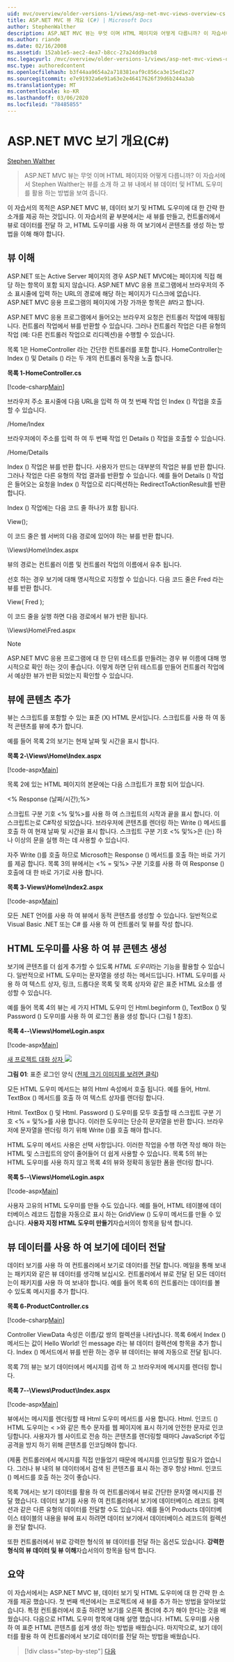 ```yaml
---
uid: mvc/overview/older-versions-1/views/asp-net-mvc-views-overview-cs
title: ASP.NET MVC 뷰 개요 (C#) | Microsoft Docs
author: StephenWalther
description: ASP.NET MVC 뷰는 무엇 이며 HTML 페이지와 어떻게 다릅니까? 이 자습서에서는 Stephen Walther가 보기를 소개 하 고, 다음을 수행할 수 있는 방법을 보여 줍니다.
ms.author: riande
ms.date: 02/16/2008
ms.assetid: 152ab1e5-aec2-4ea7-b8cc-27a24dd9acb8
msc.legacyurl: /mvc/overview/older-versions-1/views/asp-net-mvc-views-overview-cs
msc.type: authoredcontent
ms.openlocfilehash: b3f44aa9654a2a718381eaf9c856ca3e15ed1e27
ms.sourcegitcommit: e7e91932a6e91a63e2e46417626f39d6b244a3ab
ms.translationtype: MT
ms.contentlocale: ko-KR
ms.lasthandoff: 03/06/2020
ms.locfileid: "78485855"
---
```

# <a name="aspnet-mvc-views-overview-c"></a>ASP.NET MVC 보기 개요(C#)

[Stephen Walther](https://github.com/StephenWalther)

> ASP.NET MVC 뷰는 무엇 이며 HTML 페이지와 어떻게 다릅니까? 이 자습서에서 Stephen Walther는 뷰를 소개 하 고 뷰 내에서 뷰 데이터 및 HTML 도우미를 활용 하는 방법을 보여 줍니다.

이 자습서의 목적은 ASP.NET MVC 뷰, 데이터 보기 및 HTML 도우미에 대 한 간략 한 소개를 제공 하는 것입니다. 이 자습서의 끝 부분에서는 새 뷰를 만들고, 컨트롤러에서 뷰로 데이터를 전달 하 고, HTML 도우미를 사용 하 여 보기에서 콘텐츠를 생성 하는 방법을 이해 해야 합니다.

## <a name="understanding-views"></a>뷰 이해

ASP.NET 또는 Active Server 페이지의 경우 ASP.NET MVC에는 페이지에 직접 해당 하는 항목이 포함 되지 않습니다. ASP.NET MVC 응용 프로그램에서 브라우저의 주소 표시줄에 입력 하는 URL의 경로에 해당 하는 페이지가 디스크에 없습니다. ASP.NET MVC 응용 프로그램의 페이지에 가장 가까운 항목은 *뷰*라고 합니다.

ASP.NET MVC 응용 프로그램에서 들어오는 브라우저 요청은 컨트롤러 작업에 매핑됩니다. 컨트롤러 작업에서 뷰를 반환할 수 있습니다. 그러나 컨트롤러 작업은 다른 유형의 작업 (예: 다른 컨트롤러 작업으로 리디렉션)을 수행할 수 있습니다.

목록 1은 HomeController 라는 간단한 컨트롤러를 포함 합니다. HomeController는 Index () 및 Details () 라는 두 개의 컨트롤러 동작을 노출 합니다.

**목록 1-HomeController.cs**

[!code-csharp[Main](asp-net-mvc-views-overview-cs/samples/sample1.cs)]

브라우저 주소 표시줄에 다음 URL을 입력 하 여 첫 번째 작업 인 Index () 작업을 호출할 수 있습니다.

/Home/Index

브라우저에이 주소를 입력 하 여 두 번째 작업 인 Details () 작업을 호출할 수 있습니다.

/Home/Details

Index () 작업은 뷰를 반환 합니다. 사용자가 만드는 대부분의 작업은 뷰를 반환 합니다. 그러나 작업은 다른 유형의 작업 결과를 반환할 수 있습니다. 예를 들어 Details () 작업은 들어오는 요청을 Index () 작업으로 리디렉션하는 RedirectToActionResult를 반환 합니다.

Index () 작업에는 다음 코드 줄 하나가 포함 됩니다.

View();

이 코드 줄은 웹 서버의 다음 경로에 있어야 하는 뷰를 반환 합니다.

\Views\Home\Index.aspx

뷰의 경로는 컨트롤러 이름 및 컨트롤러 작업의 이름에서 유추 됩니다.

선호 하는 경우 보기에 대해 명시적으로 지정할 수 있습니다. 다음 코드 줄은 Fred 라는 뷰를 반환 합니다.

View( Fred );

이 코드 줄을 실행 하면 다음 경로에서 뷰가 반환 됩니다.

\Views\Home\Fred.aspx

> [!NOTE] 
> 
> ASP.NET MVC 응용 프로그램에 대 한 단위 테스트를 만들려는 경우 뷰 이름에 대해 명시적으로 확인 하는 것이 좋습니다. 이렇게 하면 단위 테스트를 만들어 컨트롤러 작업에서 예상한 뷰가 반환 되었는지 확인할 수 있습니다.

## <a name="adding-content-to-a-view"></a>뷰에 콘텐츠 추가

뷰는 스크립트를 포함할 수 있는 표준 (X) HTML 문서입니다. 스크립트를 사용 하 여 동적 콘텐츠를 뷰에 추가 합니다.

예를 들어 목록 2의 보기는 현재 날짜 및 시간을 표시 합니다.

**목록 2-\Views\Home\Index.aspx**

[!code-aspx[Main](asp-net-mvc-views-overview-cs/samples/sample2.aspx)]

목록 2에 있는 HTML 페이지의 본문에는 다음 스크립트가 포함 되어 있습니다.

&lt;% Response (날짜/시간);%&gt;

스크립트 구분 기호 &lt;% 및%&gt;를 사용 하 여 스크립트의 시작과 끝을 표시 합니다. 이 스크립트는로 C#작성 되었습니다. 브라우저에 콘텐츠를 렌더링 하는 Write () 메서드를 호출 하 여 현재 날짜 및 시간을 표시 합니다. 스크립트 구분 기호 &lt;% 및%&gt;은 (는) 하나 이상의 문을 실행 하는 데 사용할 수 있습니다.

자주 Write ()를 호출 하므로 Microsoft는 Response () 메서드를 호출 하는 바로 가기를 제공 합니다. 목록 3의 뷰에서는 &lt;% = 및%&gt; 구분 기호를 사용 하 여 Response () 호출에 대 한 바로 가기로 사용 합니다.

**목록 3-Views\Home\Index2.aspx**

[!code-aspx[Main](asp-net-mvc-views-overview-cs/samples/sample3.aspx)]

모든 .NET 언어를 사용 하 여 뷰에서 동적 콘텐츠를 생성할 수 있습니다. 일반적으로 Visual Basic .NET 또는 C# 를 사용 하 여 컨트롤러 및 뷰를 작성 합니다.

## <a name="using-html-helpers-to-generate-view-content"></a>HTML 도우미를 사용 하 여 뷰 콘텐츠 생성

보기에 콘텐츠를 더 쉽게 추가할 수 있도록 *HTML 도우미*라는 기능을 활용할 수 있습니다. 일반적으로 HTML 도우미는 문자열을 생성 하는 메서드입니다. HTML 도우미를 사용 하 여 텍스트 상자, 링크, 드롭다운 목록 및 목록 상자와 같은 표준 HTML 요소를 생성할 수 있습니다.

예를 들어 목록 4의 뷰는 세 가지 HTML 도우미 인 Html.beginform (), TextBox () 및 Password () 도우미를 사용 하 여 로그인 폼을 생성 합니다 (그림 1 참조).

**목록 4--\Views\Home\Login.aspx**

[!code-aspx[Main](asp-net-mvc-views-overview-cs/samples/sample4.aspx)]

[새 프로젝트 대화 상자 ![](asp-net-mvc-views-overview-cs/_static/image1.jpg)](asp-net-mvc-views-overview-cs/_static/image1.png)

**그림 01**: 표준 로그인 양식 ([전체 크기 이미지를 보려면 클릭](asp-net-mvc-views-overview-cs/_static/image2.png))

모든 HTML 도우미 메서드는 뷰의 Html 속성에서 호출 됩니다. 예를 들어, Html. TextBox () 메서드를 호출 하 여 텍스트 상자를 렌더링 합니다.

Html. TextBox () 및 Html. Password () 도우미를 모두 호출할 때 스크립트 구분 기호 &lt;% = 및%&gt;를 사용 합니다. 이러한 도우미는 단순히 문자열을 반환 합니다. 브라우저에 문자열을 렌더링 하기 위해 Write ()를 호출 해야 합니다.

HTML 도우미 메서드 사용은 선택 사항입니다. 이러한 작업을 수행 하면 작성 해야 하는 HTML 및 스크립트의 양이 줄어들어 더 쉽게 사용할 수 있습니다. 목록 5의 뷰는 HTML 도우미를 사용 하지 않고 목록 4의 뷰와 정확히 동일한 폼을 렌더링 합니다.

**목록 5--\Views\Home\Login.aspx**

[!code-aspx[Main](asp-net-mvc-views-overview-cs/samples/sample5.aspx)]

사용자 고유의 HTML 도우미를 만들 수도 있습니다. 예를 들어, HTML 테이블에 데이터베이스 레코드 집합을 자동으로 표시 하는 GridView () 도우미 메서드를 만들 수 있습니다. **사용자 지정 HTML 도우미 만들기**자습서의이 항목을 탐색 합니다.

## <a name="using-view-data-to-pass-data-to-a-view"></a>뷰 데이터를 사용 하 여 보기에 데이터 전달

데이터 보기를 사용 하 여 컨트롤러에서 보기로 데이터를 전달 합니다. 메일을 통해 보내는 패키지와 같은 뷰 데이터를 생각해 보십시오. 컨트롤러에서 뷰로 전달 된 모든 데이터는이 패키지를 사용 하 여 보내야 합니다. 예를 들어 목록 6의 컨트롤러는 데이터를 볼 수 있도록 메시지를 추가 합니다.

**목록 6-ProductController.cs**

[!code-csharp[Main](asp-net-mvc-views-overview-cs/samples/sample6.cs)]

Controller ViewData 속성은 이름/값 쌍의 컬렉션을 나타냅니다. 목록 6에서 Index () 메서드는 값이 Hello World! 인 message 라는 뷰 데이터 컬렉션에 항목을 추가 합니다. Index () 메서드에서 뷰를 반환 하는 경우 뷰 데이터는 뷰에 자동으로 전달 됩니다.

목록 7의 뷰는 보기 데이터에서 메시지를 검색 하 고 브라우저에 메시지를 렌더링 합니다.

**목록 7--\Views\Product\Index.aspx**

[!code-aspx[Main](asp-net-mvc-views-overview-cs/samples/sample7.aspx)]

뷰에서는 메시지를 렌더링할 때 Html 도우미 메서드를 사용 합니다. Html. 인코드 () HTML 도우미는 &lt; &gt;와 같은 특수 문자를 웹 페이지에 표시 하기에 안전한 문자로 인코딩합니다. 사용자가 웹 사이트로 전송 하는 콘텐츠를 렌더링할 때마다 JavaScript 주입 공격을 방지 하기 위해 콘텐츠를 인코딩해야 합니다.

(제품 컨트롤러에서 메시지를 직접 만들었기 때문에 메시지를 인코딩할 필요가 없습니다. 그러나 뷰 내의 뷰 데이터에서 검색 된 콘텐츠를 표시 하는 경우 항상 Html. 인코드 () 메서드를 호출 하는 것이 좋습니다.

목록 7에서는 보기 데이터를 활용 하 여 컨트롤러에서 뷰로 간단한 문자열 메시지를 전달 했습니다. 데이터 보기를 사용 하 여 컨트롤러에서 보기에 데이터베이스 레코드 컬렉션과 같은 다른 유형의 데이터를 전달할 수도 있습니다. 예를 들어 Products 데이터베이스 테이블의 내용을 뷰에 표시 하려면 데이터 보기에서 데이터베이스 레코드의 컬렉션을 전달 합니다.

또한 컨트롤러에서 뷰로 강력한 형식의 뷰 데이터를 전달 하는 옵션도 있습니다. **강력한 형식의 뷰 데이터 및 뷰 이해**자습서의이 항목을 탐색 합니다.

## <a name="summary"></a>요약

이 자습서에서는 ASP.NET MVC 뷰, 데이터 보기 및 HTML 도우미에 대 한 간략 한 소개를 제공 했습니다. 첫 번째 섹션에서는 프로젝트에 새 뷰를 추가 하는 방법을 알아보았습니다. 특정 컨트롤러에서 호출 하려면 보기를 오른쪽 폴더에 추가 해야 한다는 것을 배웠습니다. 다음으로 HTML 도우미 항목에 대해 설명 했습니다. HTML 도우미를 사용 하 여 표준 HTML 콘텐츠를 쉽게 생성 하는 방법을 배웠습니다. 마지막으로, 보기 데이터를 활용 하 여 컨트롤러에서 보기로 데이터를 전달 하는 방법을 배웠습니다.

> [!div class="step-by-step"]
> [다음](creating-custom-html-helpers-cs.md)

